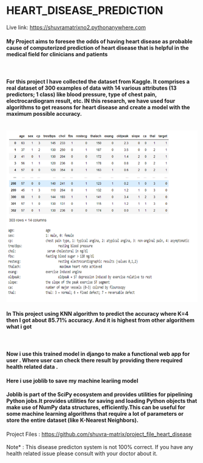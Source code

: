 # HEART_DISEASE_PREDICTION
Live link:
<a href="https://shuvramatrixno2.pythonanywhere.com/">https://shuvramatrixno2.pythonanywhere.com</a>

<h4> My Project aims to foresee the odds of having heart disease as probable cause of 
computerized prediction of heart disease that is helpful in the medical field for clinicians and 
patients </h4>
<br>
<h4>For this project I have collected the dataset from Kaggle. It comprises a real 
dataset of 300 examples of data with 14 various attributes (13 predictors; 1 class) like blood 
pressure, type of chest pain, electrocardiogram result, etc. IN this research, we have used 
four algorithms to get reasons for heart disease and create a model with the maximum 
possible accuracy.
</h4>
<br>
<img style="width:800px" src="https://github.com/shuvra-matrix/HEART_DISEASE_PREDICTION/blob/master/static/images/no1.png?raw=true" >
<br>
<h4>In This project using KNN algorithm to predict the accuracy where K=4 then I got 
about 85.71% accuracy. And it is highest from other algorithem what i got </h4>
<br>
<h4>Now i use this trained model in django to make a functional web app for user . Where user can check there result by providing there required health related data . </h4>
<h4> Here i use joblib to save my machine leariing model </h4>
<h4> Joblib is part of the SciPy ecosystem and provides utilities for pipelining Python jobs.It provides utilities for saving and loading Python objects that make use of NumPy data structures, efficiently.This can be useful for some machine learning algorithms that require a lot of parameters or store the entire dataset (like K-Nearest Neighbors). </h4>

<h4></h4>

  
Project Files : <a href="https://github.com/shuvra-matrix/project_file_heart_disease">https://github.com/shuvra-matrix/project_file_heart_disease</a> 
<br>
<br>
Note* : This disease predicton system is not 100% correct. If you have any health related issue please consult with your doctor about it.  
